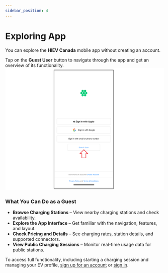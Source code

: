 ```yaml
---
sidebar_position: 4
---
```

# Exploring App
You can explore the **HIEV Canada** mobile app without creating an account. 

Tap on the **Guest User** button to navigate through the app and get an overview of its functionality. ![Guest User](img/Guest.png)
### What You Can Do as a Guest

- **Browse Charging Stations** – View nearby charging stations and check availability.
- **Explore the App Interface** – Get familiar with the navigation, features, and layout.
- **Check Pricing and Details** – See charging rates, station details, and supported connectors.
- **View Public Charging Sessions** – Monitor real-time usage data for public stations.

To access full functionality, including starting a charging session and managing your EV profile, [sign up for an account](docs/UserGuide/iOS/CreatingAccount.md) or [sign in](docs/UserGuide/iOS/SigningIn.md).